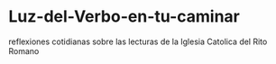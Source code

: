 # Luz-del-Verbo-en-tu-caminar
reflexiones cotidianas sobre las lecturas de la Iglesia Catolica del Rito Romano
